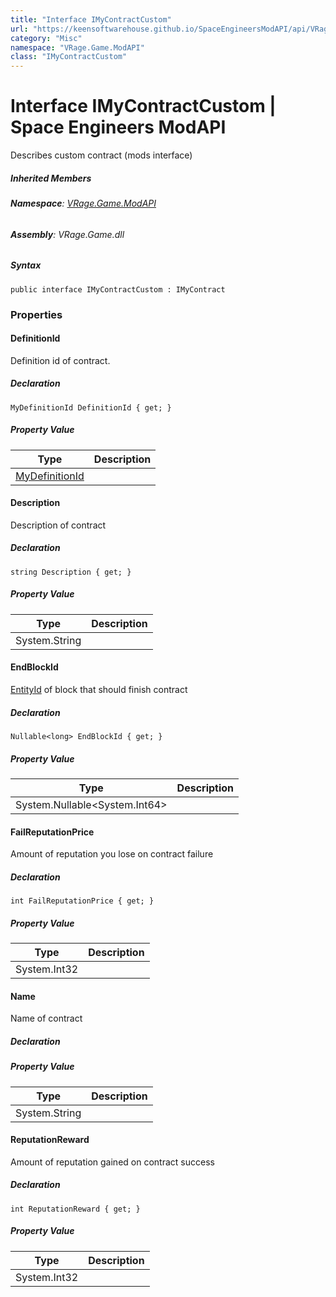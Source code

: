 ```yaml
---
title: "Interface IMyContractCustom"
url: "https://keensoftwarehouse.github.io/SpaceEngineersModAPI/api/VRage.Game.ModAPI.IMyContractCustom.html"
category: "Misc"
namespace: "VRage.Game.ModAPI"
class: "IMyContractCustom"
---
```


# Interface IMyContractCustom | Space Engineers ModAPI

Describes custom contract (mods interface)

##### Inherited Members

###### **Namespace**: [VRage.Game.ModAPI](https://keensoftwarehouse.github.io/SpaceEngineersModAPI/api/VRage.Game.ModAPI.html)

###### **Assembly**: VRage.Game.dll

##### Syntax

```
public interface IMyContractCustom : IMyContract
```

### Properties

#### DefinitionId

Definition id of contract.

##### Declaration

```
MyDefinitionId DefinitionId { get; }
```

##### Property Value

| Type | Description |
| --- | --- |
| [MyDefinitionId](https://keensoftwarehouse.github.io/SpaceEngineersModAPI/api/VRage.Game.MyDefinitionId.html) |     |

#### Description

Description of contract

##### Declaration

```
string Description { get; }
```

##### Property Value

| Type | Description |
| --- | --- |
| System.String |     |

#### EndBlockId

[EntityId](https://keensoftwarehouse.github.io/SpaceEngineersModAPI/api/VRage.ModAPI.IMyEntity.html#VRage_ModAPI_IMyEntity_EntityId) of block that should finish contract

##### Declaration

```
Nullable<long> EndBlockId { get; }
```

##### Property Value

| Type | Description |
| --- | --- |
| System.Nullable<System.Int64\> |     |

#### FailReputationPrice

Amount of reputation you lose on contract failure

##### Declaration

```
int FailReputationPrice { get; }
```

##### Property Value

| Type | Description |
| --- | --- |
| System.Int32 |     |

#### Name

Name of contract

##### Declaration

##### Property Value

| Type | Description |
| --- | --- |
| System.String |     |

#### ReputationReward

Amount of reputation gained on contract success

##### Declaration

```
int ReputationReward { get; }
```

##### Property Value

| Type | Description |
| --- | --- |
| System.Int32 |     |